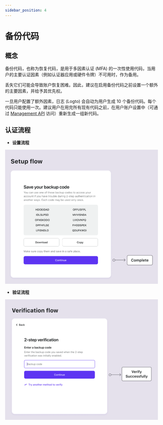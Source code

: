 ```yaml
---
sidebar_position: 4
---
```


# 备份代码

## 概念

备份代码，也称为恢复代码，是用于多因素认证 (MFA) 的一次性使用代码，当用户的主要认证因素（例如认证器应用或硬件令牌）不可用时，作为备用。

丢失它们可能会导致账户恢复困难。因此，建议在启用备份代码之前设置一个额外的主要因素，并给予其优先权。

一旦用户配置了额外因素，日志 (Logto) 会自动为用户生成 10 个备份代码。每个代码只能使用一次。建议用户在用完所有现有代码之前，在用户账户设置中（可通过 [Management API](/integrate-logto/interact-with-management-api/) 访问）重新生成一组新代码。

## 认证流程

- **设置流程**

![备份代码设置流程](./assets/backup-codes-set-up-flow.png)

- **验证流程**

![备份代码验证流程](./assets/backup-codes-verification-flow.png)
